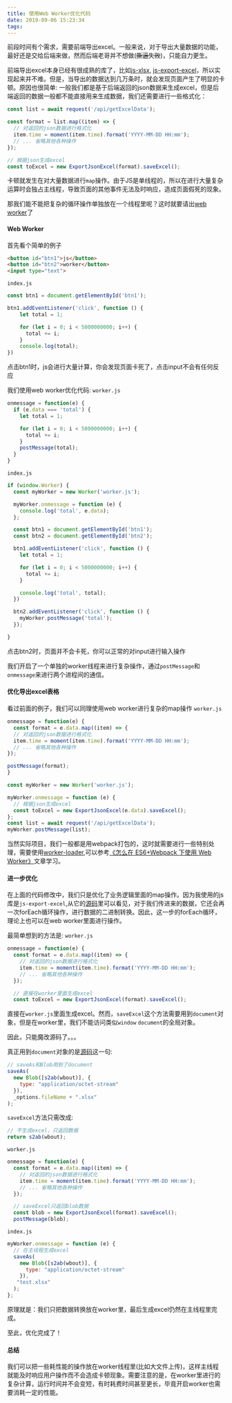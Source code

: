 ```yaml
---
title: 使用Web Worker优化代码
date: 2019-09-06 15:23:34
tags:
---
```

前段时间有个需求，需要前端导出excel。一般来说，对于导出大量数据的功能，最好还是交给后端来做，然而后端老哥并不想做(~~撕逼失败~~)，只能自力更生。

前端导出excel本身已经有很成熟的库了，比如[js-xlsx](https://github.com/SheetJS/js-xlsx), [js-export-excel](https://github.com/cuikangjie/js-export-excel)，所以实现起来并不难。但是，当导出的数据达到几万条时，就会发现页面产生了明显的卡顿。原因也很简单: 一般我们都是基于后端返回的json数据来生成excel，但是后端返回的数据一般都不能直接用来生成数据，我们还需要进行一些格式化：
```javascript
const list = await request('/api/getExcelData');

const format = list.map((item) => {
  // 对返回的json数据进行格式化
  item.time = moment(item.time).format('YYYY-MM-DD HH:mm');
  // ... 省略其他各种操作
});

// 根据json生成excel
const toExcel = new ExportJsonExcel(format).saveExcel();
```
卡顿就发生在对大量数据进行`map`操作。由于JS是单线程的，所以在进行大量复杂运算时会独占主线程，导致页面的其他事件无法及时响应，造成页面假死的现象。

那我们能不能把复杂的循环操作单独放在一个线程里呢？这时就要请出[web worker](https://developer.mozilla.org/zh-CN/docs/Web/API/Web_Workers_API/Using_web_workers)了

<!-- more -->

#### Web Worker
首先看个简单的例子
```html
<button id="btn1">js</button>
<button id="btn2">worker</button>
<input type="text">
```
`index.js`
```javascript
const btn1 = document.getElementById('btn1');

btn1.addEventListener('click', function () {
    let total = 1;

    for (let i = 0; i < 5000000000; i++) {
      total += i;
    }
    console.log(total);
})
```
点击btn1时，js会进行大量计算，你会发现页面卡死了，点击input不会有任何反应

我们使用web worker优化代码:
`worker.js`
```javascript
onmessage = function(e) {
  if (e.data === 'total') {
    let total = 1;

    for (let i = 0; i < 5000000000; i++) {
      total += i;
    }
    postMessage(total);
  }
}
```
`index.js`
```javascript
if (window.Worker) {
  const myWorker = new Worker('worker.js');

  myWorker.onmessage = function (e) {
    console.log('total', e.data);
  };

  const btn1 = document.getElementById('btn1');
  const btn2 = document.getElementById('btn2');

  btn1.addEventListener('click', function () {
    let total = 1;

    for (let i = 0; i < 5000000000; i++) {
      total += i;
    }

    console.log('total', total);
  })

  btn2.addEventListener('click', function () {
    myWorker.postMessage('total');
  });

}
```
点击btn2时，页面并不会卡死，你可以正常的对input进行输入操作

我们开启了一个单独的worker线程来进行复杂操作，通过`postMessage`和`onmessage`来进行两个进程间的通信。

#### 优化导出excel表格
看过前面的例子，我们可以同理使用web worker进行复杂的map操作
`worker.js`
```javascript
onmessage = function(e) {
  const format = e.data.map((item) => {
  // 对返回的json数据进行格式化
  item.time = moment(item.time).format('YYYY-MM-DD HH:mm');
  // ... 省略其他各种操作
});

postMessage(format);
}
```

```javascript
const myWorker = new Worker('worker.js');

myWorker.onmessage = function (e) {
  // 根据json生成excel
  const toExcel = new ExportJsonExcel(e.data).saveExcel();
};
const list = await request('/api/getExcelData');
myWorker.postMessage(list);
```
当然实际项目，我们一般都是用webpack打包的，这时就需要进行一些特别处理，需要使用[worker-loader](https://github.com/webpack-contrib/worker-loader),可以参考[《怎么在 ES6+Webpack 下使用 Web Worker》](https://juejin.im/post/5acf348151882579ef4f5a77)文章学习。

#### 进一步优化
在上面的代码修改中，我们只是优化了业务逻辑里面的map操作。因为我使用的js库是`js-export-excel`,从它的[源码](https://github.com/cuikangjie/js-export-excel/blob/master/src/js-export-excel.js#L123)里可以看见，对于我们传进来的数据，它还会再一次forEach循环操作，进行数据的二进制转换。因此，这一步的forEach循环，理论上也可以在web worker里面进行操作。

最简单想到的方法是:
`worker.js`
```javascript
onmessage = function(e) {
  const format = e.data.map((item) => {
    // 对返回的json数据进行格式化
    item.time = moment(item.time).format('YYYY-MM-DD HH:mm');
    // ... 省略其他各种操作
  });

  // 直接在worker里面生成excel
  const toExcel = new ExportJsonExcel(format).saveExcel();
```
直接在`worker.js`里面生成excel。然而，`saveExcel`这个方法需要用到`document`对象，但是在worker里，我们不能访问类似`window` `document`的全局对象。

因此，只能魔改源码了。。。

真正用到`document`对象的是[源码](https://github.com/cuikangjie/js-export-excel/blob/master/src/js-export-excel.js#L151)这一句:
```javascript
// saveAs和Blob用到了document
saveAs(
  new Blob([s2ab(wbout)], {
    type: "application/octet-stream"
  }),
  _options.fileName + ".xlsx"
);
```

`saveExcel`方法只需改成:
```javascript
// 不生成excel，只返回数据
return s2ab(wbout);
```

`worker.js`
```javascript
onmessage = function(e) {
  const format = e.data.map((item) => {
    // 对返回的json数据进行格式化
    item.time = moment(item.time).format('YYYY-MM-DD HH:mm');
    // ... 省略其他各种操作
  });

  // saveExcel只返回blob数据
  const blob = new ExportJsonExcel(format).saveExcel();
  postMessage(blob);
```
`index.js`
```javascript
myWorker.onmessage = function (e) {
  // 在主线程生成excel
  saveAs(
    new Blob([s2ab(wbout)], {
      type: "application/octet-stream"
    }),
   "test.xlsx"
  );
};
```
原理就是：我们只把数据转换放在worker里，最后生成excel仍然在主线程里完成。

至此，优化完成了！

#### 总结
我们可以把一些耗性能的操作放在worker线程里(比如大文件上传)，这样主线程就能及时响应用户操作而不会造成卡顿现象。需要注意的是，在worker里进行的复杂计算，运行时间并不会变短，有时耗费时间甚至更长，毕竟开启worker也需要消耗一定的性能。